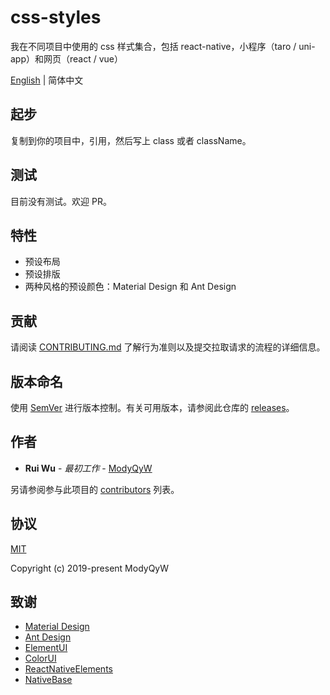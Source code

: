 # css-styles

我在不同项目中使用的 css 样式集合，包括 react-native，小程序（taro / uni-app）和网页（react / vue）

[English](README.md) | 简体中文

## 起步

复制到你的项目中，引用，然后写上 class 或者 className。

## 测试

目前没有测试。欢迎 PR。

## 特性

- 预设布局
- 预设排版
- 两种风格的预设颜色：Material Design 和 Ant Design

## 贡献

请阅读 [CONTRIBUTING.md](./CONTRIBUTING.md) 了解行为准则以及提交拉取请求的流程的详细信息。

## 版本命名

使用 [SemVer](http://semver.org/) 进行版本控制。有关可用版本，请参阅此仓库的 [releases](https://github.com/ModyQyW/css-styles/releases)。

## 作者

- **Rui Wu** - *最初工作* - [ModyQyW](https://github.com/ModyQyW)

另请参阅参与此项目的 [contributors](https://github.com/ModyQyW/css-styles/contributors) 列表。

## 协议

[MIT](./LICENSE)

Copyright (c) 2019-present ModyQyW

## 致谢

- [Material Design](https://material.io/)
- [Ant Design](https://ant.design/)
- [ElementUI](https://element.eleme.io/)
- [ColorUI](https://www.color-ui.com/)
- [ReactNativeElements](https://react-native-training.github.io/react-native-elements/)
- [NativeBase](https://nativebase.io/)
